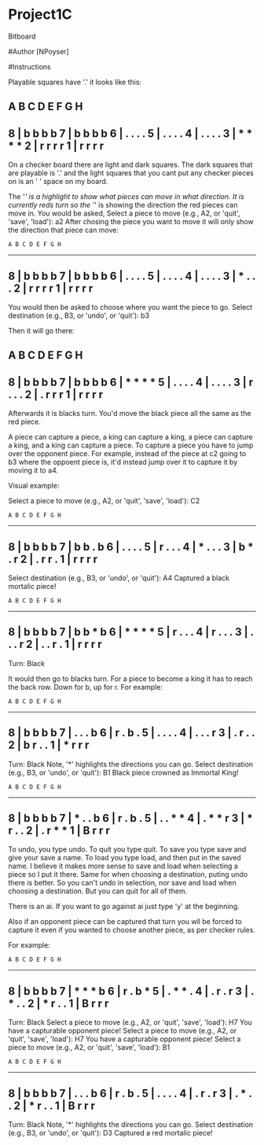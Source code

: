 # Project1C
Bitboard

#Author [NPoyser]

#Instructions

Playable squares have '.' it looks like this:

   A B C D E F G H
   -----------------
8 | b   b   b   b
7 |   b   b   b   b
6 | .   .   .   .
5 |   .   .   .   .
4 | .   .   .   .
3 |   *   *   *   *
2 | r   r   r   r
1 |   r   r   r   r
   -----------------

On a checker board there are light and dark squares. The dark squares that are playable is '.' and the light squares that you cant put any checker pieces on is an ' ' space on my board.

The '*' is a highlight to show what pieces can move in what direction. It is currently reds turn so the '*' is showing the direction the red pieces can move in.
You would be asked, Select a piece to move (e.g., A2, or 'quit', 'save', 'load'): a2
After chosing the piece you want to move it will only show the direction that piece can move:

    A B C D E F G H
   -----------------
8 | b   b   b   b
7 |   b   b   b   b
6 | .   .   .   .
5 |   .   .   .   .
4 | .   .   .   .
3 |   *   .   .   .
2 | r   r   r   r
1 |   r   r   r   r
   -----------------

You would then be asked to choose where you want the piece to go.
Select destination (e.g., B3, or 'undo', or 'quit'): b3

Then it will go there:

   A B C D E F G H
   -----------------
8 | b   b   b   b
7 |   b   b   b   b
6 | *   *   *   *
5 |   .   .   .   .
4 | .   .   .   .
3 |   r   .   .   .
2 | .   r   r   r
1 |   r   r   r   r
   -----------------

Afterwards it is blacks turn. You'd move the black piece all the same as the red piece.

A piece can capture a piece, a king can capture a king, a piece can capture a king, and a king can capture a piece.
To capture a piece you have to jump over the opponent piece. For example, instead of the piece at c2 going to b3 where the oppoent piece is, it'd instead jump over it to capture it by moving it to a4.

Visual example:

Select a piece to move (e.g., A2, or 'quit', 'save', 'load'): C2

    A B C D E F G H
   -----------------
8 | b   b   b   b
7 |   b   b   .   b
6 | .   .   .   .
5 |   r   .   .   .
4 | *   .   .   .
3 |   b   *   .   r
2 | .   r   r   .
1 |   r   r   r   r
   -----------------

Select destination (e.g., B3, or 'undo', or 'quit'): A4
Captured a black mortalic piece!

    A B C D E F G H
   -----------------
8 | b   b   b   b
7 |   b   b   *   b
6 | *   *   *   *
5 |   r   .   .   .
4 | r   .   .   .
3 |   .   .   .   r
2 | .   .   r   .
1 |   r   r   r   r
   -----------------
Turn: Black


It would then go to blacks turn.
For a piece to become a king it has to reach the back row. Down for b, up for r. For example:

    A B C D E F G H
   -----------------
8 | b   b   b   b
7 |   .   .   .   b
6 | r   .   b   .
5 |   .   .   .   .
4 | .   .   .   r
3 |   .   r   .   .
2 | b   r   .   .
1 |   *   r   r   r
   -----------------
Turn: Black
Note, '*' highlights the directions you can go.
Select destination (e.g., B3, or 'undo', or 'quit'): B1
Black piece crowned as Immortal King!

    A B C D E F G H
   -----------------
8 | b   b   b   b
7 |   *   .   .   b
6 | r   .   b   .
5 |   .   .   *   *
4 | .   *   *   r
3 |   *   r   .   .
2 | .   r   *   *
1 |   B   r   r   r
   -----------------

To undo, you type undo.
To quit you type quit.
To save you type save and give your save a name.
To load you type load, and then put in the saved name.
I believe it makes more sense to save and load when selecting a piece so I put it there. Same for when choosing a destination, puting undo there is better. So you can't undo in selection, nor save and load when choosing a destination. But you can quit for all of them.

There is an ai. If you want to go against ai just type 'y' at the beginning.

Also if an opponent piece can be captured that turn you wll be forced to capture it even if you wanted to choose another piece, as per checker rules.

For example:

    A B C D E F G H
   -----------------
8 | b   b   b   b
7 |   *   *   *   b
6 | r   .   b   *
5 |   .   *   *   .
4 | .   r   .   r
3 |   .   *   .   .
2 | *   r   .   .
1 |   B   r   r   r
   -----------------
Turn: Black
Select a piece to move (e.g., A2, or 'quit', 'save', 'load'): H7
You have a capturable opponent piece!
Select a piece to move (e.g., A2, or 'quit', 'save', 'load'): H7
You have a capturable opponent piece!
Select a piece to move (e.g., A2, or 'quit', 'save', 'load'): B1

    A B C D E F G H
   -----------------
8 | b   b   b   b
7 |   .   .   .   b
6 | r   .   b   .
5 |   .   .   .   .
4 | .   r   .   r
3 |   .   *   .   .
2 | *   r   .   .
1 |   B   r   r   r
   -----------------
Turn: Black
Note, '*' highlights the directions you can go.
Select destination (e.g., B3, or 'undo', or 'quit'): D3
Captured a red mortalic piece!
